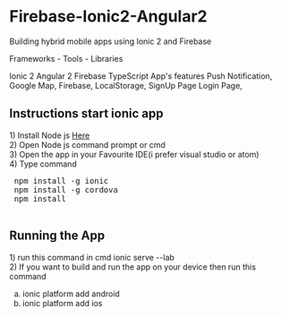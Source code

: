# Firebase-Ionic2-Angular2
Building hybrid mobile apps using Ionic 2 and Firebase

Frameworks - Tools - Libraries

Ionic 2
Angular 2
Firebase
TypeScript
App's features
Push Notification,
Google Map,
Firebase,
LocalStorage,
SignUp Page
Login Page,
 
<h2>Instructions start ionic app</h2>
1) Install Node js  <a href="https://nodejs.org/en/download/">Here</a><br/>
2) Open Node js command prompt or cmd<br/>
3) Open the app in your Favourite IDE(i prefer visual studio or atom)<br/>
4) Type command <br/>
<pre>
 npm install -g ionic
 npm install -g cordova
 npm install
 </pre>
 
 <h2>Running the App</h2>
 1) run this command in cmd ionic serve --lab<br/>
 2) If you want to build and run the app on your device then run this command
 <ol type="a">
<li>ionic platform add android</li>
<li>ionic platform add ios</li>
</ol>
